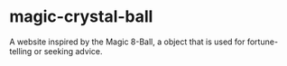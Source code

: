 # magic-crystal-ball
A website inspired by the Magic 8-Ball, a object that is used for fortune-telling or seeking advice.
